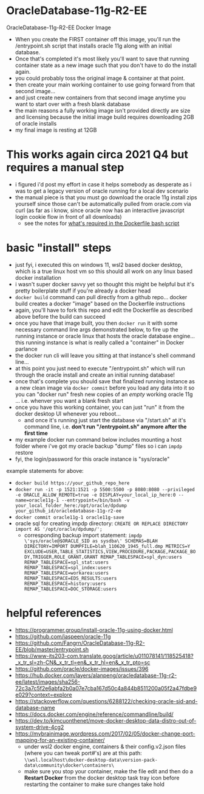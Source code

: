 # OracleDatabase-11g-R2-EE
OracleDatabase-11g-R2-EE Docker Image

- When you create the FIRST container off this image, you'll run the /entrypoint.sh script that installs oracle 11g along with an initial database.
- Once that's completed it's most likely you'll want to save that running container state as a new image such that you don't have to do the install again.
- you could probably toss the original image & container at that point.
- then create your main working container to use going forward from that second image...
- and just create new containers from that second image anytime you want to start over with a fresh blank database
- the main reasons a fully working image isn't provided directly are size and licensing because the initial image build requires downloading 2GB of oracle installs
- my final image is resting at 12GB

# This works again circa 2021 Q4 but requires a manual step
- i figured i'd post my effort in case it helps somebody as desperate as i was to get a legacy version of oracle running for a local dev scenario
- the manual piece is that you must go download the oracle 11g install zips yourself since those can't be automatically pulled from oracle.com via curl (as far as i know, since oracle now has an interactive javascript login cookie flow in front of all downloads)
  - see the notes for [what's required in the Dockerfile bash script](https://github.com/Beej126/OracleDatabase-11g-R2-EE/blob/ee9c5954973c0abebf5956aaf93088b3eef380af/Dockerfile#L32)

# basic "install" steps
- just fyi, i executed this on windows 11, wsl2 based docker desktop, which is a true linux host vm so this should all work on any linux based docker installation
- i wasn't super docker savvy yet so thought this might be helpful but it's pretty boilerplate stuff if you're already a docker head
- `docker build` command can pull directly from a github repo... docker build creates a docker "image" based on the Dockerfile instructions
- again, you'll have to fork this repo and edit the Dockerfile as described above before the build can succeed
- once you have that image built, you then `docker run` it with some necessary command line args demonstrated below, to fire up the running instance or oracle linux that hosts the oracle database engine... this running instance is what is really called a "container" in Docker parlance
- the docker run cli will leave you sitting at that instance's shell command line...
- at this point you just need to execute "/entrypoint.sh" which will run through the oracle install and create an initial running database!
- once that's complete you should save that finalized running instance as a new clean image via `docker commit` before you load any data into it so you can "docker run" fresh new copies of an *empty* working oracle 11g ... i.e. whenver you want a blank fresh start
- once you have this working container, you can just "run" it from the docker desktop UI whenever you reboot...
  - and once it's running just start the database via "/start.sh" at it's command line, i.e. **don't run "/entrypoint.sh" anymore after the first time**
- my example docker run command below includes mounting a host folder where i've got my oracle backup "dump" files so i can `impdp` restore 
- fyi, the login/password for this oracle instance is "sys/oracle"

example statements for above:
- `docker build https://your_github_repo_here`
- `docker run -it -p 1521:1521 -p 5500:5500 -p 8080:8080 --privileged -e ORACLE_ALLOW_REMOTE=true -e DISPLAY=your_local_ip_here:0 --name=oracle11g-1 --entrypoint=/bin/bash -v your_local_folder_here:/opt/oracle/dpdump your_github_id/oracledatabase-11g-r2-ee`
- `docker commit oracle11g-1 oracle11g-save`
- oracle sql for creating impdp directory: `CREATE OR REPLACE DIRECTORY import AS '/opt/oracle/dpdump/';`
  - corresponding backup import statement: `impdp \'sys/oracle@$ORACLE_SID as sysdba\' SCHEMAS=BLAH DIRECTORY=IMPORT DUMPFILE=blah_110620_1945_full.dmp METRICS=Y EXCLUDE=USER,TABLE_STATISTICS,VIEW,PROCEDURE,PACKAGE,PACKAGE_BODY,TRIGGER,ROLE_GRANT,GRANT REMAP_TABLESPACE=spl_dyn:users REMAP_TABLESPACE=spl_stat:users REMAP_TABLESPACE=spl_index:users REMAP_TABLESPACE=workarea:users REMAP_TABLESPACE=EDS_RESULTS:users REMAP_TABLESPACE=history:users REMAP_TABLESPACE=DOC_STORAGE:users`

# helpful references
- https://programmer.group/install-oracle-11g-using-docker.html
- https://github.com/jaspeen/oracle-11g
- https://github.com/Fangrn/OracleDatabase-11g-R2-EE/blob/master/entrypoint.sh
- https://www-its203-com.translate.goog/article/u011078141/118525418?_x_tr_sl=zh-CN&_x_tr_tl=en&_x_tr_hl=en&_x_tr_pto=sc
- https://github.com/oracle/docker-images/issues/396
- https://hub.docker.com/layers/alanpeng/oracledatabase-11g-r2-ee/latest/images/sha256-72c3a7c5f2e6abfa2b0a07e7cba167d50c4a844b8511200a05f2a47fdbe9e029?context=explore
- https://stackoverflow.com/questions/6288122/checking-oracle-sid-and-database-name
- https://docs.docker.com/engine/reference/commandline/build/
- https://dev.to/kimcuonthenet/move-docker-desktop-data-distro-out-of-system-drive-4cg2
- https://mybrainimage.wordpress.com/2017/02/05/docker-change-port-mapping-for-an-existing-container/
  - under wsl2 docker engine, containers & their config.v2.json files (where you can tweak port#'s) are at this path: `\\wsl.localhost\docker-desktop-data\version-pack-data\community\docker\containers\`
  - make sure you stop your container, make the file edit and then do a **Restart Docker** from the docker desktop task tray icon before restarting the container to make sure changes take hold
